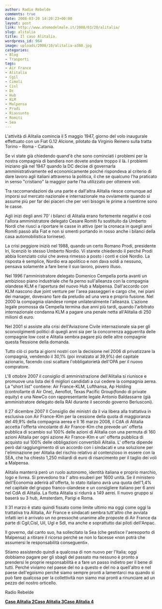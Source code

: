 ```yaml
---
author: Radio Rebelde
comments: true
date: 2008-03-20 14:20:23+00:00
layout: post
link: http://www.atomodelmale.it/2008/03/20/alitalia/
slug: alitalia
title: Il caso Alitalia.
wordpress_id: 964
image: uploads/2008/10/alitalia-a380.jpg
categories:
- Blog
- Trasporti
tags:
- Air France
- Alitalia
- Cgil
- Cimoli
- Cisl
- Dc
- Hub
- KLM
- Malpensa
- Prodi
- Riassunto
- Romiti
- Sea
---
```


L'attività di Alitalia comincia il 5 maggio 1947, giorno del volo inaugurale effettuato con un Fiat G.12 Alcione, pilotato da Virginio Reinero sulla tratta Torino – Roma - Catania.

Se vi state già chiedendo quand'è che sono cominciati i problemi per la nostra compagnia di bandiera non dovete andare troppo il là.
I problemi iniziano già nel 1947 quando la DC decise di governarla amministrativamente ed economicamente poiché  rispondeva al criterio di dare lavoro agli italiani attraverso la politica, il che se qualcuno l'ha praticato in senso "cristiano" la maggior parte l'ha utilizzato per ottenere voti.

Tra raccomandazioni da una parte e dall'altra Alitalia riesce comunque ad imporsi sul mercato nazionale e internazionale ma ovviamente quando si assume più per far dei piaceri che per veri bisogni le prime a risentirne sono le casse.

Agli inizi degli anni 70' i bilanci di Alitalia  erano fortemente negativi e così l'allora amministratore delegato Cesare Romiti fu sostituito da Umberto Nordi che riuscì a riportare le casse in attivo (per la cronaca in quegli anni Romiti passò alla Fiat e non si smentì portando in rosso anche i bilanci della casa automobilistica torinese).

La crisi peggiore iniziò nel 1988, quando un certo Romano Prodi, presidente Iri, licenziò  lo stesso Umberto Nordio. Vi starete chiedendo il perché Prodi abbia licenziato colui che  aveva rimesso a posto i conti e cioè Nordio. La risposta è semplice, Nordio era apolitico e non dava soldi a nessuno, pensava solamente a fare bene il suo lavoro, povero illuso.

Nel 1996 l'amministratore delegato Domenico Cempella porta avanti un ambizioso piano industriale che fa perno sull'alleanza con la compagnia olandese KLM e l'apertura del nuovo Hub a Malpensa. Dall'accordo con KLM nascono due joint venture per l'area passeggeri e cargo che, nei piani dei manager, dovevano fare da preludio ad una vera e proprio fusione. Nel 2000 la compagnia olandese rompe unilateralmente l'alleanza. L'azione legale promossa da Cempella termina due anni più tardi, quando l'arbitrato internazionale condanna KLM a pagare una penale netta all'Alitalia di 250 milioni di euro.

Nel 2001 si assiste alla crisi dell'Aviazione Civile internazionale sia per gli sconvolgimenti politici di quegli anni sia per la concorrenza agguerrita delle compagnie low cost e Alitalia sembra pagare più delle altre compagnie questa flessione della domanda.

Tutto ciò ci porta ai giorni nostri con la decisione nel 2006 di privatizzare la compagnia, vendendo il 30,1% (poi innalzato al 39,9%) del capitale azionario, facendo così scattare l'obbligatorietà dell'OPA per il nuovo compratore.

L'8 ottobre 2007 il consiglio di amministrazione dell'Alitalia si riunisce e promuove una lista dei 6 migliori candidati a cui cedere la compagnia aerea. La "short list" contiene: Air France-KLM, Lufthansa, Ap Holding (controllante di Air One), Aeroflot, Texas Pacific Group(fondo di private equity) e una NewCo con rappresentante legale Antonio Baldassarre (già amministratore delegato della RAI durante il secondo governo Berlusconi).

Il 27 dicembre 2007 Il Consiglio dei ministri da il via libera alla trattativa in esclusiva con Air France-Klm per la cessione della quota di maggioranza del 49,9% della compagnia aerea e Il 16 marzo 2008, il CdA di Alitalia accetta l'offerta vincolante di Air France-Klm che prevede un' offerta pubblica di scambio sul 100% delle azioni di Alitalia con una permuta di 160 azioni Alitalia per ogni azione Air France-Klm e un' offerta pubblica di acquisto sul 100% delle obbligazioni convertibili Alitalia. L' offerta dipende però dal raggiungimento di un accordo con i sindacati e una soluzione per l'eliminazione per Alitalia del rischio relativo al contenzioso in essere con la SEA, che ha chiesto 1,250 miliardi di euro di risarcimento per il taglio dei voli a Malpensa.

Alitalia manterrà però un ruolo autonomo, identità italiana e proprio marchio, logo e livrea. Si prevedono tra l' altro esuberi per 1600 unità. Se il ministero dell'Economia aderirà all'offerta, lo stato italiano avrà una quota dell'1,4% nel capitale del gruppo franco-olandese e un consigliere italiano per 6 anni nel CdA di Alitalia. La flotta Alitalia si ridurrà a 149 aerei. Il nuovo gruppo si baserà su 3 hub, Amsterdam, Parigi e Roma.

Il 31 marzo è stato quindi fissato come limite ultimo ma oggi come oggi la trattativa tra Alitalia, Air France e sindacati sembra tutt'altro che avviata infatti ieri è arrivato un no pressoché unanime alle proposte di Air France da parte di Cgil,Cisl, Uil, Ugl e Sdl, ma anche e soprattutto dai piloti dell'Anpac.

Il governo, dal canto suo, ha sollecitato la Sea (che gestisce l'aereoporto di Malpensa)  a ritirare il ricorso perché se non lo facesse «non potrà che assumersi le responsabilità conseguenti».

Stiamo assistendo quindi a qualcosa di non nuovo per l'Italia; oggi dobbiamo pagare per gli sbagli del passato ma nessuno è pronto a prendersi le proprie responsabilità e a fare un passo indietro per il bene di tutti. Perché viviamo nel paese del no a questo e del no a quell'altro e nel paese dell'egoismo perché siamo sempre pronti a lamentarci ma quando sì può fare qualcosa per la collettività non siamo mai pronti a rinunciare ad un pezzo del nostro orticello.

Radio Rebelde

**[Caso Alitalia 2](/2008/04/27/il-caso-alitalia-2.html)[Caso Alitalia 3](/2008/09/03/il-caso-alitalia-3.html)[Caso Alitalia 4](/2008/11/10/caso-alitalia-4.html)**

